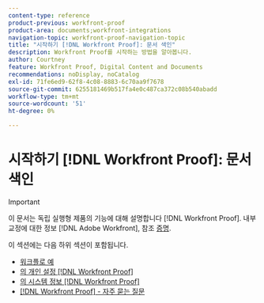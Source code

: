 ```yaml
---
content-type: reference
product-previous: workfront-proof
product-area: documents;workfront-integrations
navigation-topic: workfront-proof-navigation-topic
title: "시작하기 [!DNL Workfront Proof]: 문서 색인"
description: Workfront Proof를 시작하는 방법을 알아봅니다.
author: Courtney
feature: Workfront Proof, Digital Content and Documents
recommendations: noDisplay, noCatalog
exl-id: 71fe6ed9-62f8-4c08-8883-6c70aa9f7678
source-git-commit: 6255181469b517fa4e0c487ca372c08b540abadd
workflow-type: tm+mt
source-wordcount: '51'
ht-degree: 0%

---
```


# 시작하기 [!DNL Workfront Proof]: 문서 색인

<!-- Audited: 1/2024 -->

>[!IMPORTANT]
>
>이 문서는 독립 실행형 제품의 기능에 대해 설명합니다 [!DNL Workfront Proof]. 내부 교정에 대한 정보 [!DNL Adobe Workfront], 참조 [증명](../../review-and-approve-work/proofing/proofing.md).

이 섹션에는 다음 하위 섹션이 포함됩니다.

* [워크플로 예](../../workfront-proof/wp-getstarted/workflow-examples/workflow-examples.md)
* [의 개인 설정 [!DNL Workfront Proof]](../../workfront-proof/wp-getstarted/personal-settings/personal-settings.md)
* [의 시스템 정보 [!DNL Workfront Proof]](../../workfront-proof/wp-getstarted/system-information/system-information.md)
* [[!DNL Workfront Proof] - 자주 묻는 질문](../../workfront-proof/wp-getstarted/faqs/faqs.md)
